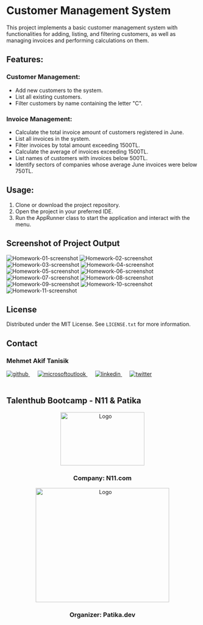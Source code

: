 # Customer Management System

This project implements a basic customer management system with functionalities for adding, listing, and filtering customers, as well as managing invoices and performing calculations on them.

## Features:

### Customer Management:
- Add new customers to the system.
- List all existing customers.
- Filter customers by name containing the letter "C".

### Invoice Management:
- Calculate the total invoice amount of customers registered in June.
- List all invoices in the system.
- Filter invoices by total amount exceeding 1500TL.
- Calculate the average of invoices exceeding 1500TL.
- List names of customers with invoices below 500TL.
- Identify sectors of companies whose average June invoices were below 750TL.

## Usage:

1. Clone or download the project repository.
2. Open the project in your preferred IDE.
3. Run the AppRunner class to start the application and interact with the menu.


## Screenshot of Project Output
![Homework-01-screenshot](../img/homework-02/1.png)
![Homework-02-screenshot](../img/homework-02/2.png)
![Homework-03-screenshot](../img/homework-02/3.png)
![Homework-04-screenshot](../img/homework-02/4.png)
![Homework-05-screenshot](../img/homework-02/5.png)
![Homework-06-screenshot](../img/homework-02/6.png)
![Homework-07-screenshot](../img/homework-02/7.png)
![Homework-08-screenshot](../img/homework-02/8.png)
![Homework-09-screenshot](../img/homework-02/9.png)
![Homework-10-screenshot](../img/homework-02/10.png)
![Homework-11-screenshot](../img/homework-02/11.png)


## License

Distributed under the MIT License. See `LICENSE.txt` for more information.

<!-- CONTACT -->

## Contact

### Mehmet Akif Tanisik

<a href="https://github.com/mehmet-akif-tanisik" target="_blank">
<img  src=https://img.shields.io/badge/github-%2324292e.svg?&style=for-the-badge&logo=github&logoColor=white alt=github style="margin-bottom: 20px;" />
</a>
<a href = "mailto:matnsk@outlook.com?subject = Feedback&body = Message">
<img src=https://img.shields.io/badge/send-email-email?&style=for-the-badge&logo=microsoftoutlook&color=CD5C5C alt=microsoftoutlook style="margin-bottom: 20px; margin-left:20px" />
</a>
<a href="https://linkedin.com/in/mehmet-akif-tanisik" target="_blank">
<img src=https://img.shields.io/badge/linkedin-%231E77B5.svg?&style=for-the-badge&logo=linkedin&logoColor=white alt=linkedin style="margin-bottom: 20px; margin-left:20px" />
</a>  
<a href="https://twitter.com/makiftanisik" target="_blank">
<img src=https://img.shields.io/badge/twitter-%2300acee.svg?&style=for-the-badge&logo=twitter&logoColor=white alt=twitter style="margin-bottom: 20px; margin-left:20px" />
</a>

<!-- PROJECT-BOOTCAMP-PRACTICUM PART -->

<br />

## Talenthub Bootcamp - N11 & Patika

<div align="center">
  <a href="https://www.n11.com/">
    <img src="../img/n11-logo.png" alt="Logo" width="220" height="140">
  </a>

<h3 align="center">Company: N11.com</h3>
</div>

<div align="center">
  <a href="https://www.patika.dev/">
    <img src="../img/patika-logo.png" alt="Logo" width="350" height="300">
  </a>
<h3 align="center">Organizer: Patika.dev</h3>   
</div>

